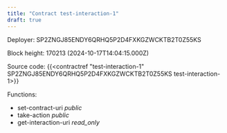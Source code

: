 ```yaml
---
title: "Contract test-interaction-1"
draft: true
---
```

Deployer: SP2ZNGJ85ENDY6QRHQ5P2D4FXKGZWCKTB2T0Z55KS


 



Block height: 170213 (2024-10-17T14:04:15.000Z)

Source code: {{<contractref "test-interaction-1" SP2ZNGJ85ENDY6QRHQ5P2D4FXKGZWCKTB2T0Z55KS test-interaction-1>}}

Functions:

* set-contract-uri _public_
* take-action _public_
* get-interaction-uri _read_only_
